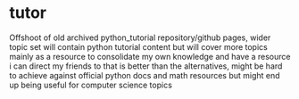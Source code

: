 # tutor
Offshoot of old archived python_tutorial repository/github pages, wider topic set
will contain python tutorial content but will cover more topics
mainly as a resource to consolidate my own knowledge and have a resource i can direct my friends to that is better than the alternatives, might be hard to achieve against official python docs and math resources but might end up being useful for computer science topics
